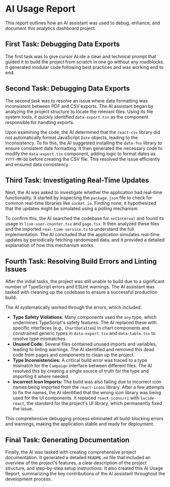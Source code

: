 # AI Usage Report

This report outlines how an AI assistant was used to debug, enhance, and document this analytics dashboard project.

## First Task: Debugging Data Exports

The first task was to give cursor AI ide a clear and technical prompt that guided it to build the project from scratch in one go without any roadblocks. It generated modular code following best practices and was working end to end. 

## Second Task: Debugging Data Exports

The second task was to resolve an issue where date formatting was inconsistent between PDF and CSV exports. The AI assistant began by analyzing the project structure to locate the relevant files. Using its file system tools, it quickly identified `data-export.tsx` as the component responsible for handling exports.

Upon examining the code, the AI determined that the `react-csv` library did not automatically format JavaScript `Date` objects, leading to the inconsistency. To fix this, the AI suggested installing the `date-fns` library to ensure consistent date formatting. It then generated the necessary code to modify the `data-export.tsx` component, adding logic to format dates as `YYYY-MM-DD` before creating the CSV file. This resolved the issue efficiently and ensured data consistency.

## Third Task: Investigating Real-Time Updates

Next, the AI was asked to investigate whether the application had real-time functionality. It started by inspecting the `package.json` file to check for common real-time libraries like `socket.io`. Finding none, it hypothesized that the updates might be simulated using a polling mechanism.

To confirm this, the AI searched the codebase for `setInterval` and found its usage in `live-user-counter.tsx` and `page.tsx`. It then analyzed these files and the imported `real-time-service.ts` to understand the full implementation. The AI concluded that the application simulates real-time updates by periodically fetching randomized data, and it provided a detailed explanation of how this mechanism works.

## Fourth Task: Resolving Build Errors and Linting Issues

After the initial tasks, the project was still unable to build due to a significant number of TypeScript errors and ESLint warnings. The AI assistant was tasked with cleaning up the codebase to ensure a successful production build.

The AI systematically worked through the errors, which included:
- **Type Safety Violations:** Many components used the `any` type, which undermines TypeScript's safety features. The AI replaced these with specific interfaces (e.g., `ChartDataItem`) in chart components and constrained generic types in `data-export.tsx` and `data-table.tsx` to resolve type mismatches.
- **Unused Code:** Several files contained unused imports and variables, leading to linting warnings. The AI identified and removed this dead code from pages and components to clean up the project.
- **Type Inconsistencies:** A critical build error was traced to a type mismatch for the `Campaign` interface between different files. The AI resolved this by creating a single source of truth for the type and importing it where needed.
- **Incorrect Icon Imports:** The build was also failing due to incorrect icon names being imported from the `react-icons` library. After a few attempts to fix the names, the AI identified that the wrong icon library was being used for the UI components. It replaced `react-icons/ri` with `lucide-react`, the standard for the project's UI library, which permanently fixed the issue.

This comprehensive debugging process eliminated all build-blocking errors and warnings, making the application stable and ready for deployment.

## Final Task: Generating Documentation

Finally, the AI was tasked with creating comprehensive project documentation. It generated a detailed `README.md` file that included an overview of the project's features, a clear description of the project structure, and step-by-step setup instructions. It also created this AI Usage Report, summarizing the key contributions of the AI assistant throughout the development process.
